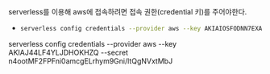 serverless를 이용해 aws에 접속하려면 접속 권한(credential 키)를 주어야한다. 

- ```bash
  serverless config credentials --provider aws --key AKIAIOSFODNN7EXAMPLE --secret wJalrXUtnFEMI/K7MDENG/bPxRfiCYEXAMPLEKEY
  ```





serverless config credentials --provider aws --key AKIAJ44LF4YLJDHOKHZQ --secret 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

